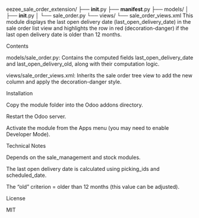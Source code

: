 eezee_sale_order_extension/
├── __init__.py
├── __manifest__.py
├── models/
│   ├── __init__.py
│   └── sale_order.py
└── views/
    └── sale_order_views.xml
This module displays the last open delivery date (last_open_delivery_date) in the sale order list view and highlights the row in red (decoration-danger) if the last open delivery date is older than 12 months.

Contents

models/sale_order.py: Contains the computed fields last_open_delivery_date and last_open_delivery_old, along with their computation logic.

views/sale_order_views.xml: Inherits the sale order tree view to add the new column and apply the decoration-danger style.

Installation

Copy the module folder into the Odoo addons directory.

Restart the Odoo server.

Activate the module from the Apps menu (you may need to enable Developer Mode).

Technical Notes

Depends on the sale_management and stock modules.

The last open delivery date is calculated using picking_ids and scheduled_date.

The “old” criterion = older than 12 months (this value can be adjusted).

License

MIT
